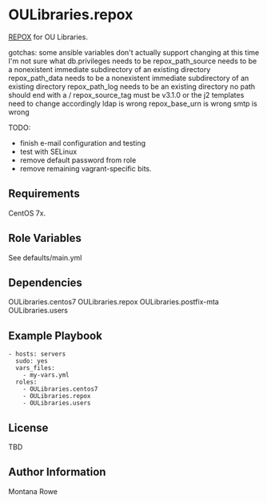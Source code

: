 OULibraries.repox
=========

[REPOX](https://github.com/europeana/REPOX "REPOX on github") for OU Libraries.

gotchas:
 some ansible variables don't actually support changing at this time
  I'm not sure what db.privileges needs to be
  repox_path_source needs to be a nonexistent immediate subdirectory of an existing directory
  repox_path_data needs to be a nonexistent immediate subdirectory of an existing directory
  repox_path_log needs to be an existing directory
  no path should end with a /
  repox_source_tag must be v3.1.0 or the j2 templates need to change accordingly
  ldap is wrong
  repox_base_urn is wrong
  smtp is wrong

TODO:
  * finish e-mail configuration and testing
  * test with SELinux
  * remove default password from role
  * remove remaining vagrant-specific bits.


Requirements
------------

CentOS 7x.

Role Variables
--------------

See defaults/main.yml

Dependencies
------------

OULibraries.centos7
OULibraries.repox
OULibraries.postfix-mta
OULibraries.users

Example Playbook
----------------


```
- hosts: servers
  sudo: yes
  vars_files:
    - my-vars.yml
  roles:
    - OULibraries.centos7
    - OULibraries.repox
    - OULibraries.users
```

License
-------

TBD

Author Information
------------------

Montana Rowe
